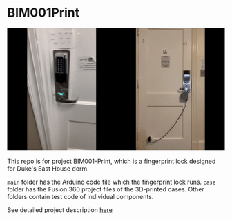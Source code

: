 # BIM001Print

![Cover](util/demo.gif)

This repo is for project BIM001-Print, which is a fingerprint lock designed for Duke's East House dorm.

`main` folder has the Arduino code file which the fingerprint lock runs.
`case` folder has the Fusion 360 project files of the 3D-printed cases.
Other folders contain test code of individual components. 

See detailed project description [here](https://zhouchengyang.com/2021/11/27/BIM001-print/)
